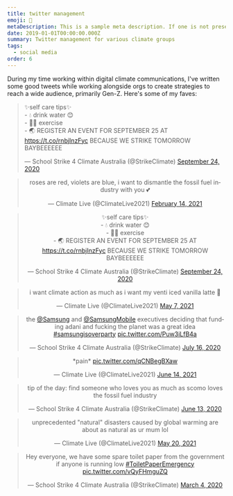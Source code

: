 ```yaml
---
title: twitter management
emoji: 🐣
metaDescription: This is a sample meta description. If one is not present in your page/project's front matter, the default metadata.desciption will be used instead.
date: 2019-01-01T00:00:00.000Z
summary: Twitter management for various climate groups
tags:
  - social media
order: 6
---
```


During my time working within digital climate communications, I've written some good tweets while working alongside orgs to create strategies to reach a wide audience, primarily Gen-Z. Here's some of my faves:

<blockquote class="twitter-tweet"><p lang="en" dir="ltr">✨self care tips✨<br> - 💧 drink water 😊<br> - 🏃‍♂️ exercise<br> - 🌏 REGISTER AN EVENT FOR SEPTEMBER 25 AT <a href="https://t.co/rnbjInzFyc">https://t.co/rnbjInzFyc</a> BECAUSE WE STRIKE TOMORROW BAYBEEEEEE</p>&mdash; School Strike 4 Climate Australia (@StrikeClimate) <a href="https://twitter.com/StrikeClimate/status/1308920331890036738?ref_src=twsrc%5Etfw">September 24, 2020</a></blockquote> <script async src="https://platform.twitter.com/widgets.js" charset="utf-8"></script>
</div>

<div align="center">
<blockquote class="twitter-tweet"><p lang="en" dir="ltr">roses are red, violets are blue, i want to dismantle the fossil fuel industry with you 💕</p>&mdash; Climate Live (@ClimateLive2021) <a href="https://twitter.com/ClimateLive2021/status/1360953470388301828?ref_src=twsrc%5Etfw">February 14, 2021</a></blockquote> <script async src="https://platform.twitter.com/widgets.js" charset="utf-8"></script>
</div>

<div align="center">
<blockquote class="twitter-tweet"><p lang="en" dir="ltr">✨self care tips✨<br> - 💧 drink water 😊<br> - 🏃‍♂️ exercise<br> - 🌏 REGISTER AN EVENT FOR SEPTEMBER 25 AT <a href="https://t.co/rnbjInzFyc">https://t.co/rnbjInzFyc</a> BECAUSE WE STRIKE TOMORROW BAYBEEEEEE</p>&mdash; School Strike 4 Climate Australia (@StrikeClimate) <a href="https://twitter.com/StrikeClimate/status/1308920331890036738?ref_src=twsrc%5Etfw">September 24, 2020</a></blockquote> <script async src="https://platform.twitter.com/widgets.js" charset="utf-8"></script>
</div>

<div align="center">
<blockquote class="twitter-tweet"><p lang="en" dir="ltr">i want climate action as much as i want my venti iced vanilla latte 💅</p>&mdash; Climate Live (@ClimateLive2021) <a href="https://twitter.com/ClimateLive2021/status/1390684316900872192?ref_src=twsrc%5Etfw">May 7, 2021</a></blockquote> <script async src="https://platform.twitter.com/widgets.js" charset="utf-8"></script>
</div>

<div align="center">
<blockquote class="twitter-tweet"><p lang="en" dir="ltr">the <a href="https://twitter.com/Samsung?ref_src=twsrc%5Etfw">@Samsung</a> and <a href="https://twitter.com/SamsungMobile?ref_src=twsrc%5Etfw">@SamsungMobile</a> executives deciding that funding adani and fucking the planet was a great idea <a href="https://twitter.com/hashtag/samsungisoverparty?src=hash&amp;ref_src=twsrc%5Etfw">#samsungisoverparty</a> <a href="https://t.co/Puw3iLfB4a">pic.twitter.com/Puw3iLfB4a</a></p>&mdash; School Strike 4 Climate Australia (@StrikeClimate) <a href="https://twitter.com/StrikeClimate/status/1283555874267512832?ref_src=twsrc%5Etfw">July 16, 2020</a></blockquote> <script async src="https://platform.twitter.com/widgets.js" charset="utf-8"></script>
</div>

<div align="center">
<blockquote class="twitter-tweet"><p lang="en" dir="ltr">*pain* <a href="https://t.co/qCNBegBXaw">pic.twitter.com/qCNBegBXaw</a></p>&mdash; Climate Live (@ClimateLive2021) <a href="https://twitter.com/ClimateLive2021/status/1404351020478525443?ref_src=twsrc%5Etfw">June 14, 2021</a></blockquote> <script async src="https://platform.twitter.com/widgets.js" charset="utf-8"></script>
</div>

<div align="center">
<blockquote class="twitter-tweet"><p lang="en" dir="ltr">tip of the day: find someone who loves you as much as scomo loves the fossil fuel industry</p>&mdash; School Strike 4 Climate Australia (@StrikeClimate) <a href="https://twitter.com/StrikeClimate/status/1271749448012455936?ref_src=twsrc%5Etfw">June 13, 2020</a></blockquote> <script async src="https://platform.twitter.com/widgets.js" charset="utf-8"></script>
</div>

<div align="center">
<blockquote class="twitter-tweet"><p lang="en" dir="ltr">unprecedented &quot;natural&quot; disasters caused by global warming are about as natural as ur mum lol</p>&mdash; Climate Live (@ClimateLive2021) <a href="https://twitter.com/ClimateLive2021/status/1395342791069237259?ref_src=twsrc%5Etfw">May 20, 2021</a></blockquote> <script async src="https://platform.twitter.com/widgets.js" charset="utf-8"></script>
</div>

<div align="center">
<blockquote class="twitter-tweet"><p lang="en" dir="ltr">Hey everyone, we have some spare toilet paper from the government if anyone is running low <a href="https://twitter.com/hashtag/ToiletPaperEmergency?src=hash&amp;ref_src=twsrc%5Etfw">#ToiletPaperEmergency</a> <a href="https://t.co/vQyFHmguZQ">pic.twitter.com/vQyFHmguZQ</a></p>&mdash; School Strike 4 Climate Australia (@StrikeClimate) <a href="https://twitter.com/StrikeClimate/status/1235351224683122688?ref_src=twsrc%5Etfw">March 4, 2020</a></blockquote> <script async src="https://platform.twitter.com/widgets.js" charset="utf-8"></script>
</div>

<br>
